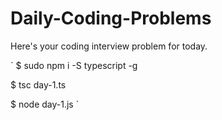 # Daily-Coding-Problems
Here's your coding interview problem for today.

`
$ sudo npm i -S typescript -g

$ tsc day-1.ts

$ node day-1.js
`
